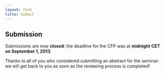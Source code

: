 ```yaml
---
layout: form
title: Submit
---
```


## Submission

Submissions are now **closed**: the deadline for the CFP was at **midnight CET on September 1, 2013**. 

Thanks to all of you who considered submitting an abstract for the seminar: we will get back to you as soon as the reviewing process is completed!